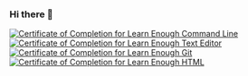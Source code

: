 ### Hi there 👋
<a href="https://www.learnenough.com/certificates/macmedic13"><img src="https://www.learnenough.com/certificates/macmedic13/command-line-tutorial.svg" alt="Certificate of Completion for Learn Enough Command Line"></a><a href="https://www.learnenough.com/certificates/macmedic13"><img src="https://www.learnenough.com/certificates/macmedic13/text-editor-tutorial.svg" alt="Certificate of Completion for Learn Enough Text Editor"></a><a href="https://www.learnenough.com/certificates/macmedic13"><img src="https://www.learnenough.com/certificates/macmedic13/git-tutorial.svg" alt="Certificate of Completion for Learn Enough Git"></a><a href="https://www.learnenough.com/certificates/macmedic13"><img src="https://www.learnenough.com/certificates/macmedic13/html-tutorial.svg" alt="Certificate of Completion for Learn Enough HTML"></a>
<!--
**macmedic13/macmedic13** is a ✨ _special_ ✨ repository because its `README.md` (this file) appears on your GitHub profile.

Here are some ideas to get you started:

- 🔭 I’m currently working on ...
- 🌱 I’m currently learning ...
- 👯 I’m looking to collaborate on ...
- 🤔 I’m looking for help with ...
- 💬 Ask me about ...
- 📫 How to reach me: ...
- 😄 Pronouns: ...
- ⚡ Fun fact: ...
-->
